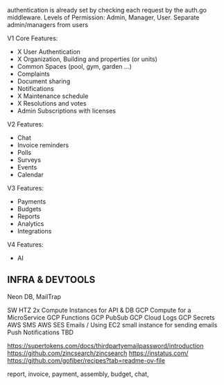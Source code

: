 authentication is already set by checking each request by the auth.go middleware.
Levels of Permission: Admin, Manager, User.
Separate admin/managers from users

V1 Core Features:
- X User Authentication
- X Organization, Building and properties (or units)
-  Common Spaces (pool, gym, garden ...)
-  Complaints
-  Document sharing
-  Notifications
- X Maintenance schedule
- X Resolutions and votes
-  Admin Subscriptions with licenses

V2 Features:
- Chat
- Invoice reminders
- Polls
- Surveys
- Events
- Calendar

V3 Features:
- Payments
- Budgets
- Reports
- Analytics
- Integrations

V4 Features:
- AI

## INFRA & DEVTOOLS
Neon DB, MailTrap

SW HTZ 2x Compute Instances for API & DB
GCP Compute for a MicroService
GCP Functions
GCP PubSub
GCP Cloud Logs
GCP Secrets
AWS SMS
AWS SES Emails / Using EC2 small instance for sending emails
Push Notifications TBD





https://supertokens.com/docs/thirdpartyemailpassword/introduction
https://github.com/zincsearch/zincsearch
https://instatus.com/
https://github.com/gofiber/recipes?tab=readme-ov-file

report, invoice, payment, assembly, budget, chat, 